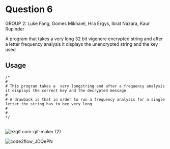 # Question 6
GROUP 2: Luke Fang, Gomes Mikhaiel, Hila Ergys, Ibrat Nazara, Kaur Rupinder


A program that takes a very long 32 bit vigenere encrypted string and after a letter frequency analysis it displays the unencrypted string and the key used



## Usage

```
/*
#
# This program takes a  very longstring and after a frequency analysis it displays the correct key and the decrypted message
#
# A drawback is that in order to run a frequency analysis for a single letter the string has to bee very long
#
#
*/
```

## 

![ezgif com-gif-maker (2)](https://user-images.githubusercontent.com/25082236/95329369-d2c0a080-0874-11eb-8f16-579facae63eb.gif)

![code2flow_JDQePN](https://user-images.githubusercontent.com/25082236/95335099-f687e480-087c-11eb-8916-3d3a26a5b3c3.png)



 
